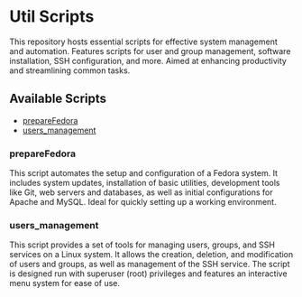 # Util Scripts

This repository hosts essential scripts for effective system management and automation. Features scripts for user and group management, software installation, SSH configuration, and more. Aimed at enhancing productivity and streamlining common tasks.

## Available Scripts

- [prepareFedora](#preparefedora)
- [users_management](#users_management)

### prepareFedora

This script automates the setup and configuration of a Fedora system. It includes system updates, installation of basic utilities, development tools like Git, web servers and databases, as well as initial configurations for Apache and MySQL. Ideal for quickly setting up a working environment.

### users_management

This script provides a set of tools for managing users, groups, and SSH services on a Linux system. It allows the creation, deletion, and modification of users and groups, as well as management of the SSH service. The script is designed run with superuser (root) privileges and features an interactive menu system for ease of use.
